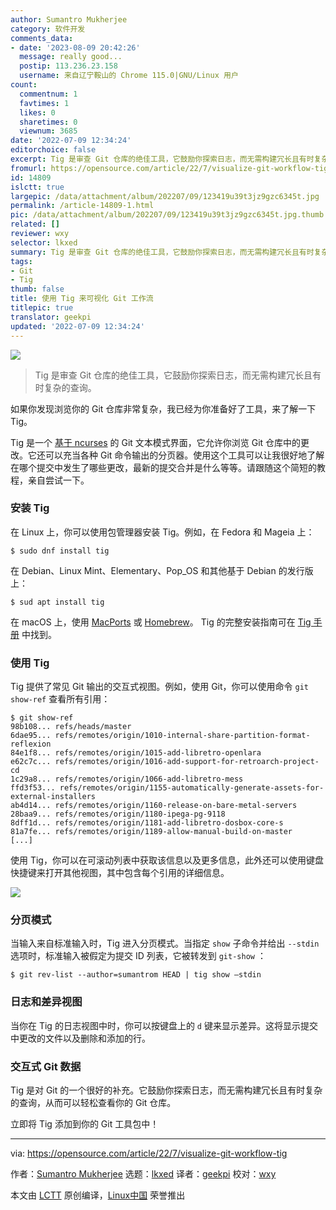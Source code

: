 ```yaml
---
author: Sumantro Mukherjee
category: 软件开发
comments_data:
- date: '2023-08-09 20:42:26'
  message: really good...
  postip: 113.236.23.158
  username: 来自辽宁鞍山的 Chrome 115.0|GNU/Linux 用户
count:
  commentnum: 1
  favtimes: 1
  likes: 0
  sharetimes: 0
  viewnum: 3685
date: '2022-07-09 12:34:24'
editorchoice: false
excerpt: Tig 是审查 Git 仓库的绝佳工具，它鼓励你探索日志，而无需构建冗长且有时复杂的查询。
fromurl: https://opensource.com/article/22/7/visualize-git-workflow-tig
id: 14809
islctt: true
largepic: /data/attachment/album/202207/09/123419u39t3jz9gzc6345t.jpg
permalink: /article-14809-1.html
pic: /data/attachment/album/202207/09/123419u39t3jz9gzc6345t.jpg.thumb.jpg
related: []
reviewer: wxy
selector: lkxed
summary: Tig 是审查 Git 仓库的绝佳工具，它鼓励你探索日志，而无需构建冗长且有时复杂的查询。
tags:
- Git
- Tig
thumb: false
title: 使用 Tig 来可视化 Git 工作流
titlepic: true
translator: geekpi
updated: '2022-07-09 12:34:24'
---
```


![](/data/attachment/album/202207/09/123419u39t3jz9gzc6345t.jpg)



> 
> Tig 是审查 Git 仓库的绝佳工具，它鼓励你探索日志，而无需构建冗长且有时复杂的查询。
> 
> 
> 


如果你发现浏览你的 Git 仓库非常复杂，我已经为你准备好了工具，来了解一下 Tig。


Tig 是一个 [基于 ncurses](https://opensource.com/article/21/8/ncurses-linux) 的 Git 文本模式界面，它允许你浏览 Git 仓库中的更改。它还可以充当各种 Git 命令输出的分页器。使用这个工具可以让我很好地了解在哪个提交中发生了哪些更改，最新的提交合并是什么等等。请跟随这个简短的教程，亲自尝试一下。


### 安装 Tig


在 Linux 上，你可以使用包管理器安装 Tig。例如，在 Fedora 和 Mageia 上：



```
$ sudo dnf install tig

```

在 Debian、Linux Mint、Elementary、Pop\_OS 和其他基于 Debian 的发行版上：



```
$ sud apt install tig

```

在 macOS 上，使用 [MacPorts](https://opensource.com/article/20/11/macports) 或 [Homebrew](https://opensource.com/article/20/6/homebrew-mac)。 Tig 的完整安装指南可在 [Tig 手册](https://jonas.github.io/tig/doc/manual.html) 中找到。


### 使用 Tig


Tig 提供了常见 Git 输出的交互式视图。例如，使用 Git，你可以使用命令 `git show-ref` 查看所有引用：



```
$ git show-ref
98b108... refs/heads/master
6dae95... refs/remotes/origin/1010-internal-share-partition-format-reflexion
84e1f8... refs/remotes/origin/1015-add-libretro-openlara
e62c7c... refs/remotes/origin/1016-add-support-for-retroarch-project-cd
1c29a8... refs/remotes/origin/1066-add-libretro-mess
ffd3f53... refs/remotes/origin/1155-automatically-generate-assets-for-external-installers
ab4d14... refs/remotes/origin/1160-release-on-bare-metal-servers
28baa9... refs/remotes/origin/1180-ipega-pg-9118
8dff1d... refs/remotes/origin/1181-add-libretro-dosbox-core-s
81a7fe... refs/remotes/origin/1189-allow-manual-build-on-master
[...]

```

使用 Tig，你可以在可滚动列表中获取该信息以及更多信息，此外还可以使用键盘快捷键来打开其他视图，其中包含每个引用的详细信息。


![](/data/attachment/album/202207/09/123424nqwgov16oei1gax3.png)


### 分页模式


当输入来自标准输入时，Tig 进入分页模式。当指定 `show` 子命令并给出 `--stdin` 选项时，标准输入被假定为提交 ID 列表，它被转发到 `git-show` ：



```
$ git rev-list --author=sumantrom HEAD | tig show –stdin

```

### 日志和差异视图


当你在 Tig 的日志视图中时，你可以按键盘上的 `d` 键来显示差异。这将显示提交中更改的文件以及删除和添加的行。


### 交互式 Git 数据


Tig 是对 Git 的一个很好的补充。它鼓励你探索日志，而无需构建冗长且有时复杂的查询，从而可以轻松查看你的 Git 仓库。


立即将 Tig 添加到你的 Git 工具包中！




---


via: <https://opensource.com/article/22/7/visualize-git-workflow-tig>


作者：[Sumantro Mukherjee](https://opensource.com/users/sumantro) 选题：[lkxed](https://github.com/lkxed) 译者：[geekpi](https://github.com/geekpi) 校对：[wxy](https://github.com/wxy)


本文由 [LCTT](https://github.com/LCTT/TranslateProject) 原创编译，[Linux中国](https://linux.cn/) 荣誉推出
